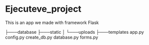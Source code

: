 # Ejecuteve_project
This is an app we made with framework Flask


├───database
├───static
│   └───uploads
├───templates
app.py
config.py
create_db.py
database.py
forms.py
